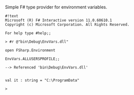 Simple F# type provider for environment variables.

```
#!text
Microsoft (R) F# Interactive version 11.0.60610.1
Copyright (c) Microsoft Corporation. All Rights Reserved.

For help type #help;;

> #r @"bin\Debug\EnvVars.dll"

open FSharp.Environment

EnvVars.ALLUSERSPROFILE;;

--> Referenced 'bin\Debug\EnvVars.dll'


val it : string = "C:\ProgramData"

>
```
